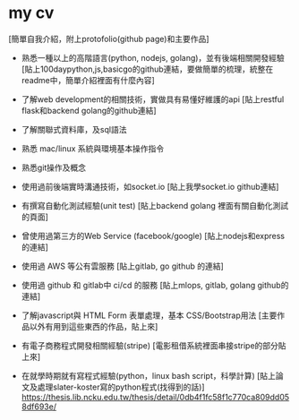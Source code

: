 # my cv
[簡單自我介紹，附上protofolio(github page)和主要作品]
* 熟悉一種以上的高階語言(python, nodejs, golang)，並有後端相關開發經驗
[貼上100daypython,js,basicgo的github連結，要做簡單的梳理，統整在readme中，簡單介紹裡面有什麼內容]

* 了解web development的相關技術，實做具有易懂好維護的api
[貼上restful flask和backend golang的github連結]

* 了解關聯式資料庫，及sql語法

* 熟悉 mac/linux 系統與環境基本操作指令

* 熟悉git操作及概念

* 使用過前後端實時溝通技術，如socket.io
[貼上我學socket.io github連結]

* 有撰寫自動化測試經驗(unit test)
[貼上backend golang 裡面有關自動化測試的頁面]

* 曾使用過第三方的Web Service (facebook/google)
[貼上nodejs和express的連結]

* 使用過 AWS 等公有雲服務
[貼上gitlab, go github 的連結]

* 使用過 github 和 gitlab中 ci/cd 的服務
[貼上mlops, gitlab, golang github的連結]

* 了解javascript與 HTML Form 表單處理，基本 CSS/Bootstrap用法
[主要作品以外有用到這些東西的作品，貼上來]

* 有電子商務程式開發相關經驗(stripe)
[電影租借系統裡面串接stripe的部分貼上來]

* 在就學時期就有寫程式經驗(python，linux bash script，科學計算)
[貼上論文及處理slater-koster寫的python程式(找得到的話)]
https://thesis.lib.ncku.edu.tw/thesis/detail/0db4f1fc58f1c770ca809dd058df693e/